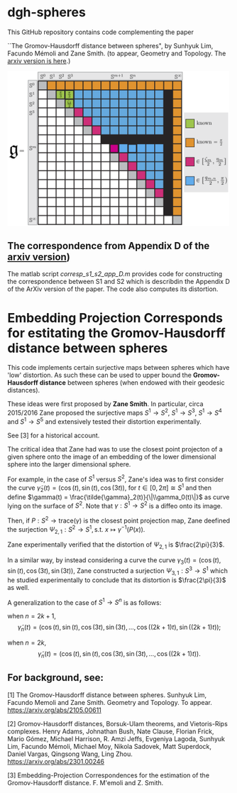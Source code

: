 # dgh-spheres


This GitHub repository contains code complementing the paper 

``The Gromov-Hausdorff distance between spheres", by Sunhyuk Lim, Facundo Mémoli and Zane Smith. (to appear, Geometry and Topology. The [arxiv version is here](https://arxiv.org/abs/2105.00611).)


<img src="/dm-spheres-mat.png" width="500" height="auto">

## The correspondence from Appendix D of the [arxiv version](https://arxiv.org/abs/2105.00611))
The matlab script *corresp_s1_s2_app_D.m* provides code for constructing the correspondence between S1 and S2 which is describdin the Appendix D of the ArXiv version of the paper. The code also computes its distortion.



# Embedding Projection Corresponds for estitating the Gromov-Hausdorff distance between spheres

This code implements certain surjective maps between spheres which have 'low' distortion. As such these can be used to upper bound the **Gromov-Hausdorff distance** between spheres (when endowed with their geodesic distances).

These ideas were first proposed by **Zane Smith**. In particular, circa 2015/2016 Zane proposed the surjective maps $S^1 \to S^2$, $S^1 \to S^3$, $S^1 \to S^4$ and $S^1 \to S^5$ and extensively tested their distortion experimentally. 

See [3] for a historical account.

The critical idea that Zane had was to use the closest point projecton of a given sphere onto the image of an embedding of the lower dimensional sphere into the larger dimensional sphere. 

For example, in the case of $S^1$ versus $S^2$, Zane's idea was to first consider the curve $\tilde{\gamma}_2(t) = (\cos(t),\sin(t),\cos(3t))$, for $t\in[0,2\pi]\cong S^1$ and then define $\gamma(t) = \frac{\tilde{\gamma}_2(t)}{\|\\gamma_0(t)\|}$ as curve lying on the surface of $S^2$. Note that $\gamma:S^1 \to S^2$ is a diffeo onto its image.

Then, if $P:S^2\rightarrow \mathrm{trace}(\gamma)$ is the closest point projection map, Zane deefined the surjection
$\Psi_{2,1}:S^2\rightarrow S^1, \mbox{s.t. $x \mapsto \gamma^{-1}(P(x))$}.$

Zane experimentally verified that the distortion of $\Psi_{2,1}$ is $\frac{2\pi}{3}$.

In a similar way, by instead considering a curve the curve $\gamma_3(t) = (\cos(t),\sin(t),\cos(3t),\sin(3t))$, Zane constructed a surjection $\Psi_{3,1}:S^3 \to S^1$ which he studied experimentally to conclude that its distortion is $\frac{2\pi}{3}$ as well.


A generalization to the case of $S^1\to S^n$ is as follows:

when $n=2k+1$, $$\tilde{\gamma}_n(t) = (\cos(t),\sin(t),\cos(3t),\sin(3t),\ldots,\cos((2k+1)t),\sin((2k+1)t));$$

when $n=2k$,   $$\tilde{\gamma}_n(t) = (\cos(t),\sin(t),\cos(3t),\sin(3t),\ldots,\cos((2k+1)t)).$$



## For background, see:

[1] The Gromov-Hausdorff distance between spheres. Sunhyuk Lim, Facundo Memoli and Zane Smith. Geometry and Topology. To appear. https://arxiv.org/abs/2105.00611

[2] Gromov-Hausdorff distances, Borsuk-Ulam theorems, and Vietoris-Rips complexes. Henry Adams, Johnathan Bush, Nate Clause, Florian Frick, Mario Gómez, Michael Harrison, R. Amzi Jeffs, Evgeniya Lagoda, Sunhyuk Lim, Facundo Mémoli, Michael Moy, Nikola Sadovek, Matt Superdock, Daniel Vargas, Qingsong Wang, Ling Zhou. https://arxiv.org/abs/2301.00246

[3] Embedding-Projection Correspondences for the estimation of the Gromov-Hausdorff distance.
F. M\'emoli and Z. Smith. 
